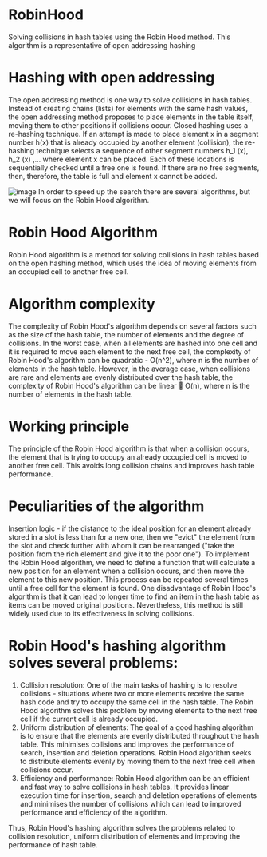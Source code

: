 # RobinHood
Solving collisions in hash tables using the Robin Hood method. This algorithm is a representative of open addressing hashing
# Hashing with open addressing
The open addressing method is one way to solve collisions in hash tables. Instead of creating chains (lists) for elements with the same hash values, the open addressing method proposes to place elements in the table itself, moving them to other positions if collisions occur.
Closed hashing uses a re-hashing technique. If an attempt is made to place element x in a segment number h(x) that is already occupied by another element (collision), the re-hashing technique selects a sequence of other segment numbers h_1 (x), h_2 (x) ,... where element x can be placed. Each of these locations is sequentially checked until a free one is found. If there are no free segments, then, therefore, the table is full and element x cannot be added.

![image](https://github.com/XAH30/RobinHood/assets/73390555/d6f5cf36-f2f3-4c25-ade7-04dfdefca621)
In order to speed up the search there are several algorithms, but we will focus on the Robin Hood algorithm.
# Robin Hood Algorithm
Robin Hood algorithm is a method for solving collisions in hash tables based on the open hashing method, which uses the idea of moving elements from an occupied cell to another free cell.
# Algorithm complexity
The complexity of Robin Hood's algorithm depends on several factors such as the size of the hash table, the number of elements and the degree of collisions.
In the worst case, when all elements are hashed into one cell and it is required to move each element to the next free cell, the complexity of Robin Hood's algorithm can be quadratic - O(n^2), where n is the number of elements in the hash table.
However, in the average case, when collisions are rare and elements are evenly distributed over the hash table, the complexity of Robin Hood's algorithm can be linear  O(n), where n is the number of elements in the hash table.
# Working principle
The principle of the Robin Hood algorithm is that when a collision occurs, the element that is trying to occupy an already occupied cell is moved to another free cell. This avoids long collision chains and improves hash table performance.
# Peculiarities of the algorithm
Insertion logic - if the distance to the ideal position for an element already stored in a slot is less than for a new one, then we "evict" the element from the slot and check further with whom it can be rearranged ("take the position from the rich element and give it to the poor one"). 
To implement the Robin Hood algorithm, we need to define a function that will calculate a new position for an element when a collision occurs, and then move the element to this new position. This process can be repeated several times until a free cell for the element is found.
One disadvantage of Robin Hood's algorithm is that it can lead to longer time to find an item in the hash table as items can be moved original positions. Nevertheless, this method is still widely used due to its effectiveness in solving collisions.
# Robin Hood's hashing algorithm solves several problems:
1. Collision resolution: One of the main tasks of hashing is to resolve collisions - situations where two or more elements receive the same hash code and try to occupy the same cell in the hash table. The Robin Hood algorithm solves this problem by moving elements to the next free cell if the current cell is already occupied.
2. Uniform distribution of elements: The goal of a good hashing algorithm is to ensure that the elements are evenly distributed throughout the hash table. This minimises collisions and improves the performance of search, insertion and deletion operations. Robin Hood algorithm seeks to distribute elements evenly by moving them to the next free cell when collisions occur.
3. Efficiency and performance: Robin Hood algorithm can be an efficient and fast way to solve collisions in hash tables. It provides linear execution time for insertion, search and deletion operations of elements and minimises the number of collisions which can lead to improved performance and efficiency of the algorithm.

Thus, Robin Hood's hashing algorithm solves the problems related to collision resolution, uniform distribution of elements and improving the performance of hash table.
